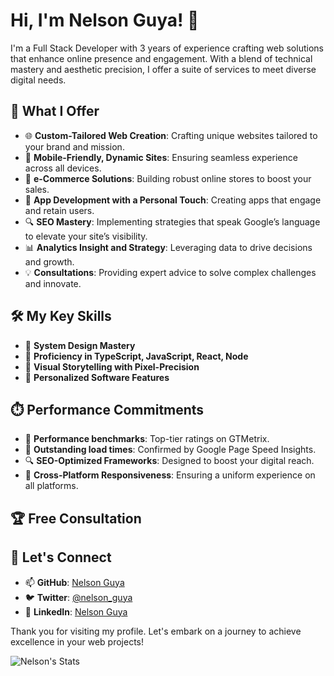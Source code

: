 # Hi, I'm Nelson Guya! 👋

I'm a Full Stack Developer with 3 years of experience crafting web solutions that enhance online presence and engagement. 
With a blend of technical mastery and aesthetic precision, I offer a suite of services to meet diverse digital needs.

## 🚀 What I Offer

- 🌐 **Custom-Tailored Web Creation**: Crafting unique websites tailored to your brand and mission.
- 📱 **Mobile-Friendly, Dynamic Sites**: Ensuring seamless experience across all devices.
- 🛒 **e-Commerce Solutions**: Building robust online stores to boost your sales.
- 📲 **App Development with a Personal Touch**: Creating apps that engage and retain users.
- 🔍 **SEO Mastery**: Implementing strategies that speak Google’s language to elevate your site’s visibility.
- 📊 **Analytics Insight and Strategy**: Leveraging data to drive decisions and growth.
- 💡 **Consultations**: Providing expert advice to solve complex challenges and innovate.

## 🛠️ My Key Skills

- 🚀 **System Design Mastery**
- 🔧 **Proficiency in TypeScript, JavaScript, React, Node**
- 🎨 **Visual Storytelling with Pixel-Precision**
- 🔑 **Personalized Software Features**

## ⏱️ Performance Commitments

- 💯 **Performance benchmarks**: Top-tier ratings on GTMetrix.
- 🚀 **Outstanding load times**: Confirmed by Google Page Speed Insights.
- 🔍 **SEO-Optimized Frameworks**: Designed to boost your digital reach.
- 📱 **Cross-Platform Responsiveness**: Ensuring a uniform experience on all platforms.

## 🏆 Free Consultation

## 🌱 Let's Connect

- 📫 **GitHub**: [Nelson Guya](https://github.com/nelsonokothguya)
- 🐦 **Twitter**: [@nelson_guya](https://twitter.com/nelson_huya)
- 💼 **LinkedIn**: [Nelson Guya](https://www.linkedin.com/in/okothguya/)

Thank you for visiting my profile. Let's embark on a journey to achieve excellence in your web projects!

![Nelson's Stats](https://github-readme-stats.vercel.app/api?username=nelsonokothguya&theme=vue-dark&show_icons=true&hide_border=true&count_private=true)
